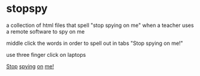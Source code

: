 # stopspy
a collection of html files that spell "stop spying on me" when a teacher uses a remote software to spy on me

middle click the words in order to spell out in tabs "Stop spying on me!"

use three finger click on laptops

<a href="https://mmccall0813.github.io/stopspy/1stop.html">Stop</a> <a href="https://mmccall0813.github.io/stopspy/2spying.html">spying</a> <a href="https://mmccall0813.github.io/stopspy/3on.html">on</a> <a href="https://mmccall0813.github.io/stopspy/4me.html">me!</a>
